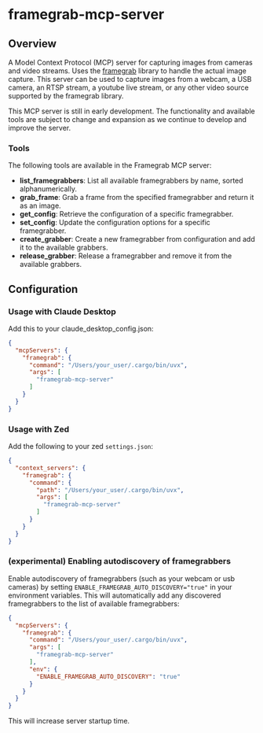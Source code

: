 # framegrab-mcp-server

## Overview
A Model Context Protocol (MCP) server for capturing images from cameras and video streams. Uses the [framegrab](https://github.com/groundlight/framegrab) library to handle the actual image capture.
This server can be used to capture images from a webcam, a USB camera, an RTSP stream, a youtube live stream, or any other video source supported by the framegrab library.

This MCP server is still in early development. The functionality and available tools are subject to change and expansion as we continue to develop and improve the server.

### Tools
The following tools are available in the Framegrab MCP server:

- **list_framegrabbers**: List all available framegrabbers by name, sorted alphanumerically.
- **grab_frame**: Grab a frame from the specified framegrabber and return it as an image.
- **get_config**: Retrieve the configuration of a specific framegrabber.
- **set_config**: Update the configuration options for a specific framegrabber.
- **create_grabber**: Create a new framegrabber from configuration and add it to the available grabbers.
- **release_grabber**: Release a framegrabber and remove it from the available grabbers.


## Configuration

### Usage with Claude Desktop
Add this to your claude_desktop_config.json:
```json
{
  "mcpServers": {
    "framegrab": {
      "command": "/Users/your_user/.cargo/bin/uvx",
      "args": [
        "framegrab-mcp-server"
      ]
    }
  }
}
```

### Usage with Zed
Add the following to your zed `settings.json`:
```json
{
  "context_servers": {
    "framegrab": {
      "command": {
        "path": "/Users/your_user/.cargo/bin/uvx",
        "args": [
          "framegrab-mcp-server"
        ]
      }
    }
  }
}
```

### (experimental) Enabling autodiscovery of framegrabbers
Enable autodiscovery of framegrabbers (such as your webcam or usb cameras) by setting
`ENABLE_FRAMEGRAB_AUTO_DISCOVERY="true"` in your environment variables. This will automatically add any discovered framegrabbers to the list of available framegrabbers:

```json
{
  "mcpServers": {
    "framegrab": {
      "command": "/Users/your_user/.cargo/bin/uvx",
      "args": [
        "framegrab-mcp-server"
      ],
      "env": {
        "ENABLE_FRAMEGRAB_AUTO_DISCOVERY": "true"
      }
    }
  }
}
```

This will increase server startup time.